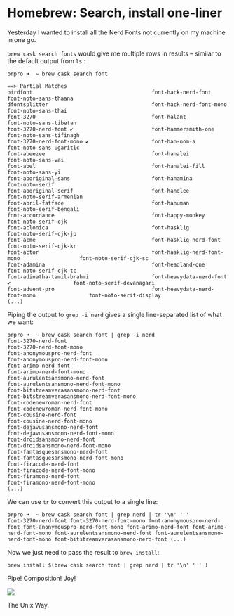 # Homebrew: Search, install one-liner

Yesterday I wanted to install all the Nerd Fonts not currently on my machine in one go.

`brew cask search fonts`  would give me multiple rows in results – similar to the default output from `ls` :

```
brpro ➜  ~ brew cask search font

==> Partial Matches
birdfont                                      font-hack-nerd-font                           font-noto-sans-thaana
dfontsplitter                                 font-hack-nerd-font-mono                      font-noto-sans-thai
font-3270                                     font-halant                                   font-noto-sans-tibetan
font-3270-nerd-font ✔                         font-hammersmith-one                          font-noto-sans-tifinagh
font-3270-nerd-font-mono ✔                    font-han-nom-a                                font-noto-sans-ugaritic
font-abeezee                                  font-hanalei                                  font-noto-sans-vai
font-abel                                     font-hanalei-fill                             font-noto-sans-yi
font-aboriginal-sans                          font-hanamina                                 font-noto-serif
font-aboriginal-serif                         font-handlee                                  font-noto-serif-armenian
font-abril-fatface                            font-hanuman                                  font-noto-serif-bengali
font-accordance                               font-happy-monkey                             font-noto-serif-cjk
font-aclonica                                 font-hasklig                                  font-noto-serif-cjk-jp
font-acme                                     font-hasklig-nerd-font                        font-noto-serif-cjk-kr
font-actor                                    font-hasklig-nerd-font-mono                   font-noto-serif-cjk-sc
font-adamina                                  font-headland-one                             font-noto-serif-cjk-tc
font-adinatha-tamil-brahmi                    font-heavydata-nerd-font ✔                    font-noto-serif-devanagari
font-advent-pro                               font-heavydata-nerd-font-mono                 font-noto-serif-display
(...)
```

Piping the output to `grep -i nerd` gives a single line-separated list of what we want:

```
brpro ➜  ~ brew cask search font | grep -i nerd
font-3270-nerd-font
font-3270-nerd-font-mono
font-anonymouspro-nerd-font
font-anonymouspro-nerd-font-mono
font-arimo-nerd-font
font-arimo-nerd-font-mono
font-aurulentsansmono-nerd-font
font-aurulentsansmono-nerd-font-mono
font-bitstreamverasansmono-nerd-font
font-bitstreamverasansmono-nerd-font-mono
font-codenewroman-nerd-font
font-codenewroman-nerd-font-mono
font-cousine-nerd-font
font-cousine-nerd-font-mono
font-dejavusansmono-nerd-font
font-dejavusansmono-nerd-font-mono
font-droidsansmono-nerd-font
font-droidsansmono-nerd-font-mono
font-fantasquesansmono-nerd-font
font-fantasquesansmono-nerd-font-mono
font-firacode-nerd-font
font-firacode-nerd-font-mono
font-firamono-nerd-font
font-firamono-nerd-font-mono
(...)
```

 We can use `tr` to convert this output to a single line:

```
brpro ➜  ~ brew cask search font | grep nerd | tr '\n' ' '
font-3270-nerd-font font-3270-nerd-font-mono font-anonymouspro-nerd-font font-anonymouspro-nerd-font-mono font-arimo-nerd-font font-arimo-nerd-font-mono font-aurulentsansmono-nerd-font font-aurulentsansmono-nerd-font-mono font-bitstreamverasansmono-nerd-font (...)
```

Now we just need to pass the result to `brew install`:

```
brew install $(brew cask search font | grep nerd | tr '\n' ' ' )
```

Pipe! Composition! Joy! 

![](https://media.giphy.com/media/H01rQOhJLjyak/giphy.gif)

The Unix Way.

